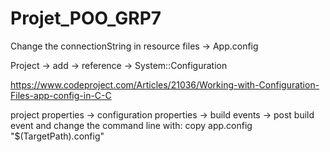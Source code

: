 # Projet_POO_GRP7

Change the connectionString in resource files -> App.config

Project -> add -> reference -> System::Configuration

https://www.codeproject.com/Articles/21036/Working-with-Configuration-Files-app-config-in-C-C

project properties -> configuration properties -> build events -> post build event and change the command line with:
copy app.config "$(TargetPath).config"